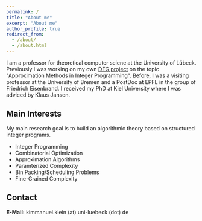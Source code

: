 ```yaml
---
permalink: /
title: "About me"
excerpt: "About me"
author_profile: true
redirect_from: 
  - /about/
  - /about.html
---
```


I am a professor for theoretical computer sciene at the University of Lübeck. Previously I was working on my own [DFG project](https://gepris.dfg.de/gepris/person/442077393?context=person&task=showDetail&id=442077393&) on the topic "Approximation Methods in Integer Programming". Before, I was a visiting professor at the University of Bremen and a PostDoc at EPFL in the group of Friedrich Eisenbrand. I received my PhD at Kiel University where I was adviced by Klaus Jansen.


Main Interests
------
My main research goal is to build an algorithmic theory based on structured integer programs.
 - Integer Programming
 - Combinatorial Optimization
 - Approximation Algorithms
 - Paramterized Complexity
 - Bin Packing/Scheduling Problems
 - Fine-Grained Complexity

Contact
------
**E-Mail:**         kimmanuel.klein (at) uni-luebeck (dot) de
